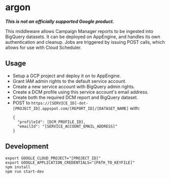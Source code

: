 # argon

***This is not an officially supported Google product.***

This middleware allows Campaign Manager reports to be ingested into BigQuery
datasets. It can be deployed on AppEngine, and handles its own
authentication and cleanup. Jobs are triggered by issuing POST calls, which
allows for use with Cloud Scheduler.

## Usage

* Setup a GCP project and deploy it on to AppEngine.
* Grant IAM admin rights to the default service account.
* Create a new service account with BigQuery admin rights.
* Create a DCM profile using this service account's email address.
* Create both the required DCM report and BigQuery dataset.
* POST to `https://[SERVICE_ID]-dot-[PROJECT_ID].appspot.com/[REPORT_ID]/[DATASET_NAME]` with:
    ```
    {
      "profileId": [DCM_PROFILE_ID],
      "emailId": "[SERVICE_ACCOUNT_EMAIL_ADDRESS]"
    }
    ```

## Development

```
export GOOGLE_CLOUD_PROJECT="[PROJECT_ID]"
export GOOGLE_APPLICATION_CREDENTIALS="[PATH_TO_KEYFILE]"
npm install
npm run start-dev
```